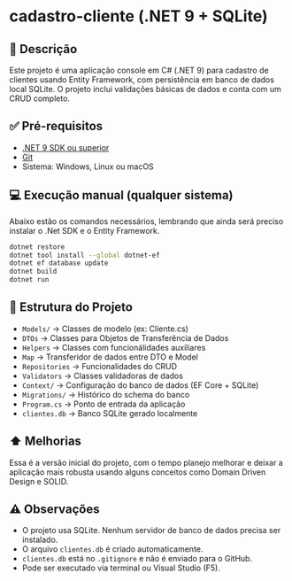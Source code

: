 # cadastro-cliente (.NET 9 + SQLite)

## 📌 Descrição

Este projeto é uma aplicação console em C# (.NET 9) para cadastro de clientes usando Entity Framework, com persistência em banco de dados local SQLite. O projeto inclui validações básicas de dados e conta com um CRUD completo.

## ✅ Pré-requisitos

- [.NET 9 SDK ou superior](https://dotnet.microsoft.com/en-us/download)
- [Git](https://git-scm.com/downloads)
- Sistema: Windows, Linux ou macOS

## 💻 Execução manual (qualquer sistema)

Abaixo estão os comandos necessários, lembrando que ainda será preciso instalar o .Net SDK e o Entity Framework.

```bash
dotnet restore
dotnet tool install --global dotnet-ef
dotnet ef database update
dotnet build
dotnet run
```

## 📁 Estrutura do Projeto

- `Models/` → Classes de modelo (ex: Cliente.cs)
- `DTOs` → Classes para Objetos de Transferência de Dados
- `Helpers` → Classes com funcionálidades auxiliares
- `Map` → Transferidor de dados entre DTO e Model
- `Repositories` → Funcionalidades do CRUD
- `Validators` → Classes validadoras de dados
- `Context/` → Configuração do banco de dados (EF Core + SQLite)
- `Migrations/` → Histórico do schema do banco
- `Program.cs` → Ponto de entrada da aplicação
- `clientes.db` → Banco SQLite gerado localmente

## ⬆️ Melhorias

Essa é a versão inicial do projeto, com o tempo planejo melhorar e deixar a aplicação mais robusta usando alguns conceitos como Domain Driven Design e SOLID.


## ⚠️ Observações

- O projeto usa SQLite. Nenhum servidor de banco de dados precisa ser instalado.
- O arquivo `clientes.db` é criado automaticamente.
- `clientes.db` está no `.gitignore` e não é enviado para o GitHub.
- Pode ser executado via terminal ou Visual Studio (F5).
